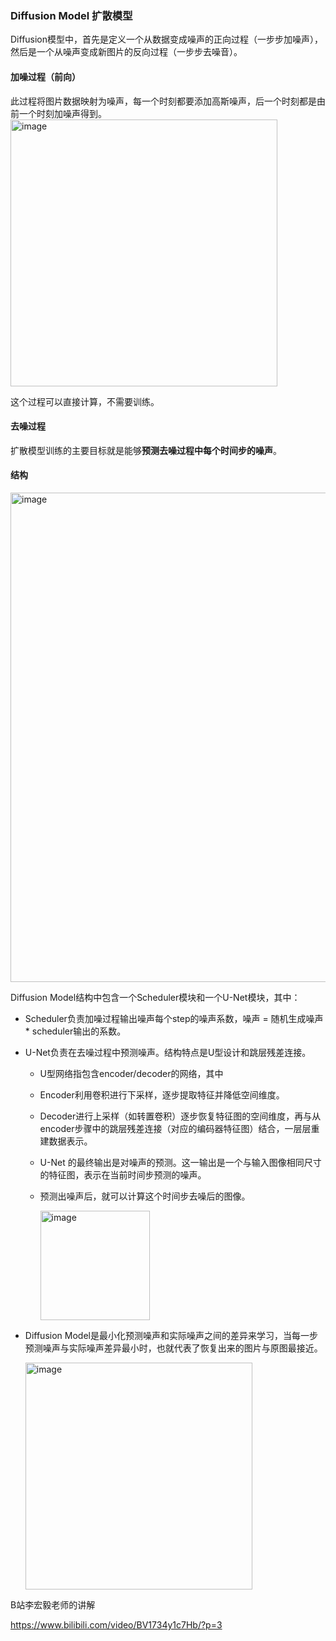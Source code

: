 ### Diffusion Model 扩散模型
Diffusion模型中，首先是定义一个从数据变成噪声的正向过程（一步步加噪声），然后是一个从噪声变成新图片的反向过程（一步步去噪音）。

#### 加噪过程（前向）

此过程将图片数据映射为噪声，每一个时刻都要添加高斯噪声，后一个时刻都是由前一个时刻加噪声得到。
<img width="427" alt="image" src="https://github.com/user-attachments/assets/087909ae-cc08-49d5-b9cd-d26920fd4004">

这个过程可以直接计算，不需要训练。


#### 去噪过程
扩散模型训练的主要目标就是能够**预测去噪过程中每个时间步的噪声**。


#### 结构
<img width="783" alt="image" src="https://github.com/user-attachments/assets/70c6d013-643f-40dc-961d-7eba2e5e5081">
    
Diffusion Model结构中包含一个Scheduler模块和一个U-Net模块，其中：
-  Scheduler负责加噪过程输出噪声每个step的噪声系数，噪声 = 随机生成噪声 * scheduler输出的系数。
-  U-Net负责在去噪过程中预测噪声。结构特点是U型设计和跳层残差连接。
    - U型网络指包含encoder/decoder的网络，其中
    - Encoder利用卷积进行下采样，逐步提取特征并降低空间维度。
    - Decoder进行上采样（如转置卷积）逐步恢复特征图的空间维度，再与从encoder步骤中的跳层残差连接（对应的编码器特征图）结合，一层层重建数据表示。
    - U-Net 的最终输出是对噪声的预测。这一输出是一个与输入图像相同尺寸的特征图，表示在当前时间步预测的噪声。
    - 预测出噪声后，就可以计算这个时间步去噪后的图像。
      
        <img width="175" alt="image" src="https://github.com/user-attachments/assets/4446582c-d1f4-4bd1-b718-b8918e67d971">
-  Diffusion Model是最小化预测噪声和实际噪声之间的差异来学习，当每一步预测噪声与实际噪声差异最小时，也就代表了恢复出来的图片与原图最接近。

      <img width="363" alt="image" src="https://github.com/user-attachments/assets/fd03b750-3f2e-4e42-b9b2-8e115169c21e">



B站李宏毅老师的讲解

https://www.bilibili.com/video/BV1734y1c7Hb/?p=3
